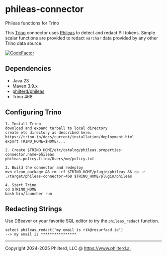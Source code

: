 # phileas-connector
Phileas functions for Trino

This [Trino](https://trino.io) connector uses [Phileas](https://github.com/philterd/phileas) to detect and redact PII tokens.
Simple scalar functions are provided to redact `varchar` data provided by any other Trino data source.

[![CodeFactor](https://www.codefactor.io/repository/github/philterd/phileas-connector/badge)](https://www.codefactor.io/repository/github/philterd/phileas-connector)

## Dependencies

* Java 23
* Maven 3.9.x
* [philterd/phileas](https://github.com/philterd/phileas) 
* Trino 468

## Configuring Trino

```
1. Install Trino
download and expand tarball to local directory
create etc directory as described here: https://trino.io/docs/current/installation/deployment.html
export TRINO_HOME=$HOME/...

2. Create $TRINO_HOME/etc/catalog/phileas.properties:
connector.name=phileas
phileas.policy.file=/Users/me/policy.txt

3. Build the connector and redeploy
mvn clean package && rm -rf $TRINO_HOME/plugin/phileas && cp -r ./target/phileas-connector-468 $TRINO_HOME/plugin/phileas

4. Start Trino
cd $TRINO_HOME
bash bin/launcher run
```

## Redacting Strings

Use DBeaver or your favorite SQL editor to try the `phileas_redact` function.

```
select phileas_redact('my email is rik@resurfacd.io')
--> my email is ****************
```

---
Copyright 2024-2025 Philterd, LLC @ https://www.philterd.ai